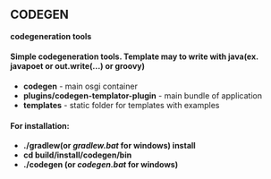 ## CODEGEN

**codegeneration tools**

#### Simple codegeneration tools. Template may to write with java(ex. javapoet or out.write(...) or groovy)

* **codegen** - main osgi container
* **plugins/codegen-templator-plugin** - main bundle of application
* **templates** - static folder for templates with examples

#### For installation:

* **./gradlew(or _gradlew.bat_ for windows) install**
* **cd build/install/codegen/bin**
* **./codegen (or _codegen.bat_ for windows)**